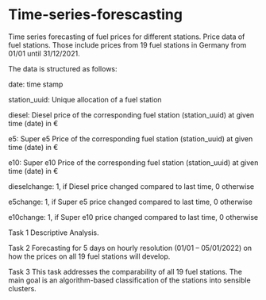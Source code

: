 # Time-series-forescasting
Time series forecasting of fuel prices for different stations.
Price data of fuel stations. Those include prices from 19 fuel stations in Germany from 01/01 until 31/12/2021.

The data is structured as follows:

date: time stamp

station_uuid: Unique allocation of a fuel station

diesel: Diesel price of the corresponding fuel station (station_uuid) at given time (date) in €

e5: Super e5 Price of the corresponding fuel station (station_uuid) at given time (date) in €

e10: Super e10 Price of the corresponding fuel station (station_uuid) at given time (date) in €

dieselchange: 1, if Diesel price changed compared to last time, 0 otherwise

e5change: 1, if Super e5 price changed compared to last time, 0 otherwise

e10change: 1, if Super e10 price changed compared to last time, 0 otherwise

Task 1 Descriptive Analysis.

Task 2 Forecasting for 5 days on hourly resolution (01/01 – 05/01/2022) on how the prices on all 19 fuel stations will
develop. 

Task 3 This task addresses the comparability of all 19 fuel stations. The main goal is an algorithm-based classification of the stations into sensible clusters. 
